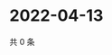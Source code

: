 # 2022-04-13

共 0 条

<!-- BEGIN WEIBO -->
<!-- 最后更新时间 Wed Apr 13 2022 07:00:57 GMT+0800 (China Standard Time) -->

<!-- END WEIBO -->
